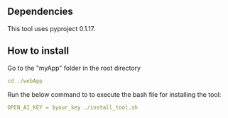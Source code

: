## Dependencies
This tool uses pyproject 0.1.17.
## How to install
Go to the "myApp" folder in the root directory
~~~yaml
cd ./webApp
~~~
Run the below command to to execute the bash file for installing the tool:
~~~yaml
OPEN_AI_KEY = $your_key ./install_tool.sh
~~~

